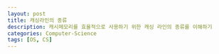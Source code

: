 ```yaml
---
layout: post
title: 캐싱라인의 종류
description: 캐시메모리를 효율적으로 사용하기 위한 캐싱 라인의 종류를 이해하기
categories: Computer-Science
tags: [OS, CS]
---
```

